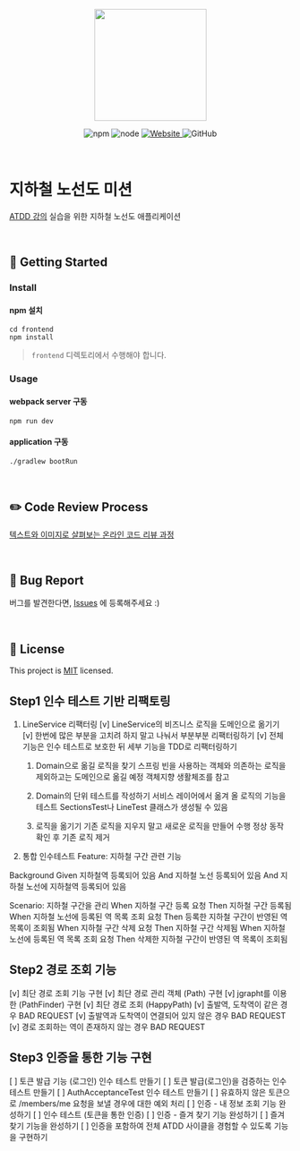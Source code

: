 <p align="center">
    <img width="200px;" src="https://raw.githubusercontent.com/woowacourse/atdd-subway-admin-frontend/master/images/main_logo.png"/>
</p>
<p align="center">
  <img alt="npm" src="https://img.shields.io/badge/npm-6.14.15-blue">
  <img alt="node" src="https://img.shields.io/badge/node-14.18.2-blue">
  <a href="https://edu.nextstep.camp/c/R89PYi5H" alt="nextstep atdd">
    <img alt="Website" src="https://img.shields.io/website?url=https%3A%2F%2Fedu.nextstep.camp%2Fc%2FR89PYi5H">
  </a>
  <img alt="GitHub" src="https://img.shields.io/github/license/next-step/atdd-subway-admin">
</p>

<br>

# 지하철 노선도 미션
[ATDD 강의](https://edu.nextstep.camp/c/R89PYi5H) 실습을 위한 지하철 노선도 애플리케이션

<br>

## 🚀 Getting Started

### Install
#### npm 설치
```
cd frontend
npm install
```
> `frontend` 디렉토리에서 수행해야 합니다.

### Usage
#### webpack server 구동
```
npm run dev
```
#### application 구동
```
./gradlew bootRun
```
<br>

## ✏️ Code Review Process
[텍스트와 이미지로 살펴보는 온라인 코드 리뷰 과정](https://github.com/next-step/nextstep-docs/tree/master/codereview)

<br>

## 🐞 Bug Report

버그를 발견한다면, [Issues](https://github.com/next-step/atdd-subway-service/issues) 에 등록해주세요 :)

<br>

## 📝 License

This project is [MIT](https://github.com/next-step/atdd-subway-service/blob/master/LICENSE.md) licensed.


## Step1 인수 테스트 기반 리팩토링
1. LineService 리팩터링
    [v] LineService의 비즈니스 로직을 도메인으로 옮기기
    [v] 한번에 많은 부분을 고치려 하지 말고 나눠서 부분부분 리팩터링하기
    [v] 전체 기능은 인수 테스트로 보호한 뒤 세부 기능을 TDD로 리팩터링하기

    1) Domain으로 옮길 로직을 찾기
    스프링 빈을 사용하는 객체와 의존하는 로직을 제외하고는 도메인으로 옮길 예정
    객체지향 생활체조를 참고
    
    2) Domain의 단위 테스트를 작성하기
    서비스 레이어에서 옮겨 올 로직의 기능을 테스트
    SectionsTest나 LineTest 클래스가 생성될 수 있음
    
    3) 로직을 옮기기
    기존 로직을 지우지 말고 새로운 로직을 만들어 수행
    정상 동작 확인 후 기존 로직 제거
    
2. 통합 인수테스트
Feature: 지하철 구간 관련 기능

  Background 
    Given 지하철역 등록되어 있음
    And 지하철 노선 등록되어 있음
    And 지하철 노선에 지하철역 등록되어 있음

  Scenario: 지하철 구간을 관리
    When 지하철 구간 등록 요청
    Then 지하철 구간 등록됨
    When 지하철 노선에 등록된 역 목록 조회 요청
    Then 등록한 지하철 구간이 반영된 역 목록이 조회됨
    When 지하철 구간 삭제 요청
    Then 지하철 구간 삭제됨
    When 지하철 노선에 등록된 역 목록 조회 요청
    Then 삭제한 지하철 구간이 반영된 역 목록이 조회됨
    
## Step2 경로 조회 기능
[v] 최단 경로 조회 기능 구현
    [v] 최단 경로 관리 객체 (Path) 구현
    [v] jgrapht를 이용한 (PathFinder) 구현
    [v] 최단 경로 조회 (HappyPath)
    [v] 출발역, 도착역이 같은 경우 BAD REQUEST
    [v] 출발역과 도착역이 연결되어 있지 않은 경우 BAD REQUEST
    [v] 경로 조회하는 역이 존재하지 않는 경우 BAD REQUEST

## Step3 인증을 통한 기능 구현
[ ] 토큰 발급 기능 (로그인) 인수 테스트 만들기
    [ ] 토큰 발급(로그인)을 검증하는 인수 테스트 만들기
    [ ] AuthAcceptanceTest 인수 테스트 만들기
    [ ] 유효하지 않은 토큰으로 /members/me 요청을 보낼 경우에 대한 예외 처리
[ ] 인증 - 내 정보 조회 기능 완성하기
    [ ] 인수 테스트 (토큰을 통한 인증)
[ ] 인증 - 즐겨 찾기 기능 완성하기
    [ ] 즐겨찾기 기능을 완성하기
    [ ] 인증을 포함하여 전체 ATDD 사이클을 경험할 수 있도록 기능을 구현하기
